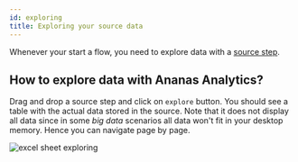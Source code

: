 ```yaml
---
id: exploring
title: Exploring your source data
---
```


Whenever your start a flow, you need to explore data with a [source step](steps.md).

## How to explore data with Ananas Analytics? 

Drag and drop a source step and click on `explore` button. You should see a table with the actual data stored in the source. Note that it does not display all 
data since in some *big data* scenarios all data won't fit in your desktop memory. Hence you can navigate page by page. 


![excel sheet exploring](assets/explore_source.png)
